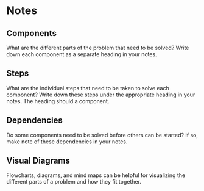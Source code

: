# Notes

## Components

What are the different parts of the problem that need to be solved? Write down each component as a separate heading in your notes.

## Steps

What are the individual steps that need to be taken to solve each component? Write down these steps under the appropriate heading in your notes. The heading should a component.

## Dependencies

Do some components need to be solved before others can be started? If so, make note of these dependencies in your notes.

## Visual Diagrams

Flowcharts, diagrams, and mind maps can be helpful for visualizing the different parts of a problem and how they fit together.